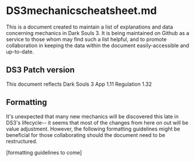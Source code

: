 # DS3mechanicscheatsheet.md

This is a document created to maintain a list of explanations and data concerning mechanics in Dark Souls 3. It is being maintained on Github as a service to those whom may find such a list helpful, and to promote collaboration in keeping the data within the document easily-accessible and up-to-date.

## DS3 Patch version
This document reflects Dark Souls 3 App 1.11 Regulation 1.32

## Formatting
It's unexpected that many new mechanics will be discovered this late in DS3's lifecycle-- it seems that most of the changes from here on out will be value adjustment. However, the following formatting guidelines might be beneficial for those collaborating should the document need to be restructured.

[formatting guidelines to come]
